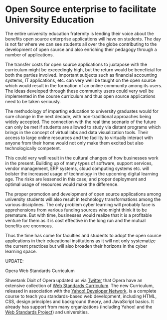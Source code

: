 # Open Source enterprise to facilitate University Education

The entire university education fraternity is lending their voice about the benefits open source enterprise applications will have on students. The day is not far where we can see students all over the globe contributing to the development of open source and also enriching their pedagogy through a number of applications. 

The transfer costs for open source applications to juxtapose with the curriculum might be exceedingly high, but the return would be beneficial for both the parties involved. Important subjects such as financial accounting systems, IT applications, etc. can very well be taught on the open source which would result in the formation of an online community among its users. The ideas developed through these community users could very well be implemented in the course curriculum and thus open source applications need to be taken seriously. 

The methodology of imparting education to university graduates would for sure change in the next decade, with non-traditional approaches being widely accepted. The connection with the real time scenario of the future can only be met if students are allowed to study via distant programs which brings in the concept of virtual labs and data visualization tools. Their access to large online resources and the facility to virtually interact with anyone from their home would not only make them excited but also technologically competent. 

This could very well result in the cultural changes of how businesses work in the present. Building up of many types of software, support services, vendor management, ERP systems, cloud computing systems etc. will bolster the increased usage of technology in the upcoming digital learning age. The risks are lessened in this case; and proper deployment and optimal usage of resources would make the difference. 

The proper promotion and development of open source applications among university students will also result in technology transformations among the various disciplines. The only problem cyber learning will probably face is apprehensions from various funding sources who might think it to be premature. But with time, businesses would realize that it is a profitable venture for them as it is cost effective in the long run and the mutual benefits are enormous.

Thus the time has come for faculties and students to adopt the open source applications in their educational institutions as it will not only systematize the current practices but will also broaden their horizons in the cyber learning space.

UPDATE:

Opera Web Standards Curriculum

Shwetank Dixit of Opera updated us via <a href="http://twitter.com/shwetank">Twitter</a> that Opera have an extensive collection of <a href="http://www.opera.com/wsc/">Web Standards Curriculum</a>. The new Curriculum, released in association with the <a href="http://developer.yahoo.com/">Yahoo! Developer Network</a>, is a complete course to teach you standards-based web development, including HTML, CSS, design principles and background theory, and JavaScript basics. It already has support from many organizations (including Yahoo! and the <a href="http://www.webstandards.org/">Web Standards Project</a>) and universities.